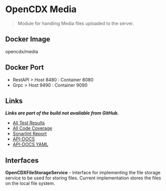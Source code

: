 # OpenCDX Media
> Module for handling Media files uploaded to the server.

## Docker Image
opencdx/media

## Docker Port
- RestAPI > Host 8480 : Container 8080
- Grpc > Host 9490 : Container 9090

## Links
_**Links are part of the build not available from GitHub.**_
- [All Test Results](build/reports/tests/test/index.html)
- [All Code Coverage](build/reports/jacoco/test/html/index.html)
- [Sonarlint Report](build/reports/sonarlint/sonarlintMain.html)
- [API-DOCS](http://localhost:8480/api-docs)
- [API-DOCS YAML](http://localhost:8480/api-docs.yaml)
## Interfaces
**OpenCDXFileStorageService** - Interface for implementing the file storage service to be used for storing files. Current implementation stores the files on the local file system.
